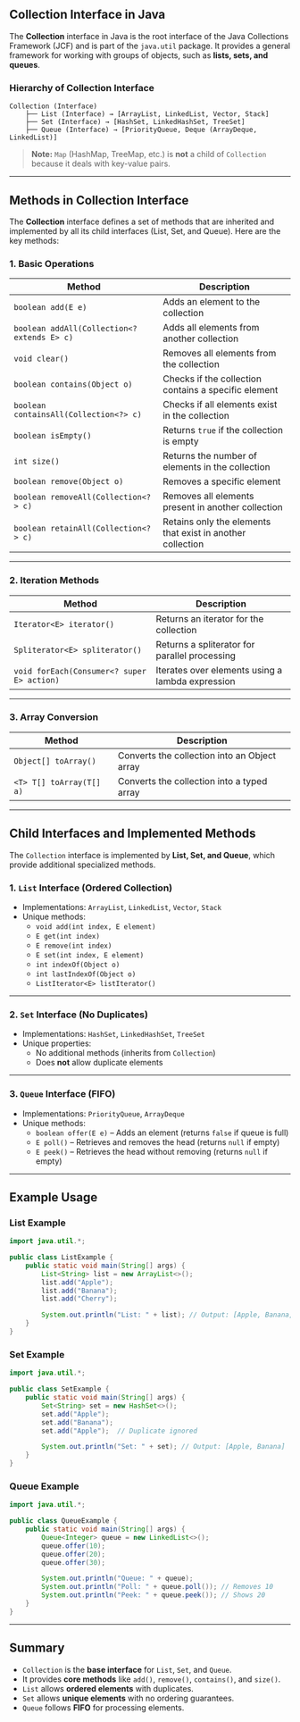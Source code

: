 ## **Collection Interface in Java**
The **Collection** interface in Java is the root interface of the Java Collections Framework (JCF) and is part of the `java.util` package. It provides a general framework for working with groups of objects, such as **lists, sets, and queues**.

### **Hierarchy of Collection Interface**
```
Collection (Interface)
    ├── List (Interface) → [ArrayList, LinkedList, Vector, Stack]
    ├── Set (Interface) → [HashSet, LinkedHashSet, TreeSet]
    ├── Queue (Interface) → [PriorityQueue, Deque (ArrayDeque, LinkedList)]
```
> **Note:** `Map` (HashMap, TreeMap, etc.) is **not** a child of `Collection` because it deals with key-value pairs.

---

## **Methods in Collection Interface**
The **Collection** interface defines a set of methods that are inherited and implemented by all its child interfaces (List, Set, and Queue). Here are the key methods:

### **1. Basic Operations**
| Method | Description |
|--------|------------|
| `boolean add(E e)` | Adds an element to the collection |
| `boolean addAll(Collection<? extends E> c)` | Adds all elements from another collection |
| `void clear()` | Removes all elements from the collection |
| `boolean contains(Object o)` | Checks if the collection contains a specific element |
| `boolean containsAll(Collection<?> c)` | Checks if all elements exist in the collection |
| `boolean isEmpty()` | Returns `true` if the collection is empty |
| `int size()` | Returns the number of elements in the collection |
| `boolean remove(Object o)` | Removes a specific element |
| `boolean removeAll(Collection<?> c)` | Removes all elements present in another collection |
| `boolean retainAll(Collection<?> c)` | Retains only the elements that exist in another collection |

---

### **2. Iteration Methods**
| Method | Description |
|--------|------------|
| `Iterator<E> iterator()` | Returns an iterator for the collection |
| `Spliterator<E> spliterator()` | Returns a spliterator for parallel processing |
| `void forEach(Consumer<? super E> action)` | Iterates over elements using a lambda expression |

---

### **3. Array Conversion**
| Method | Description |
|--------|------------|
| `Object[] toArray()` | Converts the collection into an Object array |
| `<T> T[] toArray(T[] a)` | Converts the collection into a typed array |

---

## **Child Interfaces and Implemented Methods**
The `Collection` interface is implemented by **List, Set, and Queue**, which provide additional specialized methods.

### **1. `List` Interface (Ordered Collection)**
- Implementations: `ArrayList`, `LinkedList`, `Vector`, `Stack`
- Unique methods:
  - `void add(int index, E element)`
  - `E get(int index)`
  - `E remove(int index)`
  - `E set(int index, E element)`
  - `int indexOf(Object o)`
  - `int lastIndexOf(Object o)`
  - `ListIterator<E> listIterator()`

---

### **2. `Set` Interface (No Duplicates)**
- Implementations: `HashSet`, `LinkedHashSet`, `TreeSet`
- Unique properties:
  - No additional methods (inherits from `Collection`)
  - Does **not** allow duplicate elements

---

### **3. `Queue` Interface (FIFO)**
- Implementations: `PriorityQueue`, `ArrayDeque`
- Unique methods:
  - `boolean offer(E e)` – Adds an element (returns `false` if queue is full)
  - `E poll()` – Retrieves and removes the head (returns `null` if empty)
  - `E peek()` – Retrieves the head without removing (returns `null` if empty) 

---

## **Example Usage**
### **List Example**
```java
import java.util.*;

public class ListExample {
    public static void main(String[] args) {
        List<String> list = new ArrayList<>();
        list.add("Apple");
        list.add("Banana");
        list.add("Cherry");

        System.out.println("List: " + list); // Output: [Apple, Banana, Cherry]
    }
}
```

### **Set Example**
```java
import java.util.*;

public class SetExample {
    public static void main(String[] args) {
        Set<String> set = new HashSet<>();
        set.add("Apple");
        set.add("Banana");
        set.add("Apple");  // Duplicate ignored

        System.out.println("Set: " + set); // Output: [Apple, Banana]
    }
}
```

### **Queue Example**
```java
import java.util.*;

public class QueueExample {
    public static void main(String[] args) {
        Queue<Integer> queue = new LinkedList<>();
        queue.offer(10);
        queue.offer(20);
        queue.offer(30);

        System.out.println("Queue: " + queue);
        System.out.println("Poll: " + queue.poll()); // Removes 10
        System.out.println("Peek: " + queue.peek()); // Shows 20
    }
}
```

---

## **Summary**
- `Collection` is the **base interface** for `List`, `Set`, and `Queue`.
- It provides **core methods** like `add()`, `remove()`, `contains()`, and `size()`.
- `List` allows **ordered elements** with duplicates.
- `Set` allows **unique elements** with no ordering guarantees.
- `Queue` follows **FIFO** for processing elements.


